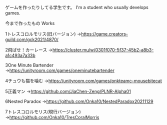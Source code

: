ゲームを作ったりしてる学生です。
I'm a student who usually develops games.


今まで作ったもの
Works

1トレスコロルモリス(旧バージョン)
→https://game.creators-guild.com/gck2021/4870/

2飛ばせ！カーレース
→https://cluster.mu/w/0301f070-5f37-45b2-a8b3-a1c493a7a33b

3One Minute Bartender
→https://unityroom.com/games/oneminutebartender

4チュウも猫を噛む
→https://unityroom.com/games/pnkteamc-mousebitecat

5正義マン
→https://github.com/JiaChen-Zeng/PLNR-Alpha01

6Nested Paradox
→https://github.com/Onka10/NestedParadox20211129

7トレスコロルモリス(現行バージョン)
→https://github.com/Onka10/TresCoralMorris
